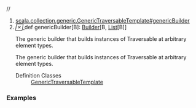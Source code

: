 //
<ol>
<li><a href="https://www.scala-lang.org/api/2.12.3/scala/collection/immutable/List.html#genericBuilder[B]:scala.collection.mutable.Builder[B,CC[B]]">scala.collection.generic.GenericTraversableTemplate#genericBuilder</a></li>
<li name="scala.collection.generic.GenericTraversableTemplate#genericBuilder" visbl="pub" class="indented0 " data-isabs="false" fullcomment="yes" group="Ungrouped"> <a id="genericBuilder[B]:scala.collection.mutable.Builder[B,CC[B]]"></a><a id="genericBuilder[B]:Builder[B,List[B]]"></a> <span class="permalink"> <a href="../../../scala/collection/immutable/List.html#genericBuilder[B]:scala.collection.mutable.Builder[B,CC[B]]" title="Permalink"> <i class="material-icons"></i> </a> </span> <span class="modifier_kind"> <span class="modifier"></span> <span class="kind">def</span> </span> <span class="symbol"> <span class="name">genericBuilder</span><span class="tparams">[<span name="B">B</span>]</span><span class="result">: <a href="../mutable/Builder.html" class="extype" name="scala.collection.mutable.Builder">Builder</a>[<span class="extype" name="scala.collection.generic.GenericTraversableTemplate.genericBuilder.B">B</span>, <a href="" class="extype" name="scala.collection.immutable.List">List</a>[<span class="extype" name="scala.collection.generic.GenericTraversableTemplate.genericBuilder.B">B</span>]]</span> </span> <p class="shortcomment cmt">The generic builder that builds instances of Traversable at arbitrary element types.</p>
 <div class="fullcomment">
  <div class="comment cmt">
   <p>The generic builder that builds instances of Traversable at arbitrary element types. </p>
  </div>
  <dl class="attributes block"> 
   <dt>
    Definition Classes
   </dt>
   <dd>
    <a href="../generic/GenericTraversableTemplate.html" class="extype" name="scala.collection.generic.GenericTraversableTemplate">GenericTraversableTemplate</a>
   </dd>
  </dl>
 </div> </li>
        </ol>


### Examples






























